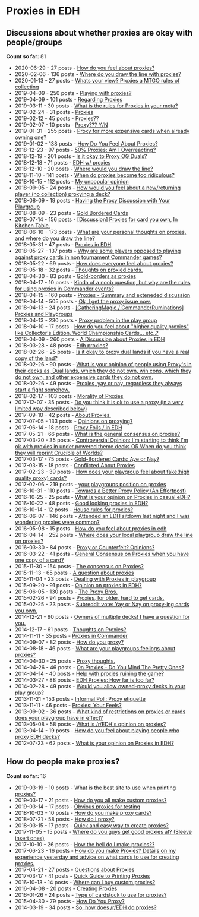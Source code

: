 # Proxies in EDH

## Discussions about whether proxies are okay with people/groups

**Count so far:** 81 

* 2020-06-29 - 27 posts - [How do you feel about proxies?](https://www.reddit.com/r/EDH/comments/hhxs4y/how_do_you_feel_about_proxies/)
* 2020-02-06 - 136 posts - [Where do you draw the line with proxies?](https://www.reddit.com/r/EDH/comments/ezwyaf/where_do_you_draw_the_line_with_proxies/)
* 2020-01-13 - 27 posts - [Whats your view? Proxies a MTGO rules of collecting](https://www.reddit.com/r/EDH/comments/eo5dye/whats_your_view_proxies_a_mtgo_rules_of_collecting/)
* 2019-04-09 - 250 posts - [Playing with proxies?](https://www.reddit.com/r/EDH/comments/bb3pmv/playing_with_proxies/)
* 2019-04-09 - 101 posts - [Regarding Proxies](https://www.reddit.com/r/EDH/comments/bb9pnh/regarding_proxies/)
* 2019-03-11 - 30 posts - [What is the rules for Proxies in your meta?](https://www.reddit.com/r/EDH/comments/azmn7z/what_is_the_rules_for_proxies_in_your_meta/)
* 2019-02-24 - 31 posts - [Proxies](https://www.reddit.com/r/EDH/comments/au6csl/proxies/)
* 2019-02-12 - 45 posts - [Proxies??](https://www.reddit.com/r/EDH/comments/apngd2/proxies/)
* 2019-02-07 - 10 posts - [Proxy??? Y/N](https://www.reddit.com/r/EDH/comments/ao0jwa/proxy_yn/)
* 2019-01-31 - 255 posts - [Proxy for more expensive cards when already owning one?](https://www.reddit.com/r/EDH/comments/alk9zk/proxy_for_more_expensive_cards_when_already/)
* 2019-01-02 - 138 posts - [How Do You Feel About Proxies?](https://www.reddit.com/r/EDH/comments/abtw1h/how_do_you_feel_about_proxies/)
* 2018-12-23 - 97 posts - [50% Proxies: Am I Overreacting?](https://www.reddit.com/r/EDH/comments/a8sr53/50_proxies_am_i_overreacting/)
* 2018-12-19 - 201 posts - [Is it okay to Proxy OG Duals?](https://www.reddit.com/r/EDH/comments/a7i894/is_it_okay_to_proxy_og_duals/)
* 2018-12-18 - 71 posts - [EDH w/ proxies](https://www.reddit.com/r/EDH/comments/a75kuf/edh_w_proxies/)
* 2018-12-10 - 20 posts - [Where would you draw the line?](https://www.reddit.com/r/EDH/comments/a4z1tt/where_would_you_draw_the_line/)
* 2018-11-10 - 141 posts - [When do proxies become too ridiculous?](https://www.reddit.com/r/EDH/comments/9vsyvl/when_do_proxies_become_too_ridiculous/)
* 2018-10-15 - 112 posts - [My unpopular opinion](https://www.reddit.com/r/EDH/comments/9oey3u/my_unpopular_opinion/)
* 2018-09-05 - 24 posts - [How would you feel about a new/returning player (no collection) proxying a deck?](https://www.reddit.com/r/EDH/comments/9d9u28/how_would_you_feel_about_a_newreturning_player_no/)
* 2018-08-09 - 19 posts - [Having the Proxy Discussion with Your Playgroup](https://www.reddit.com/r/EDH/comments/960kzs/having_the_proxy_discussion_with_your_playgroup/)
* 2018-08-09 - 23 posts - [Gold Bordered Cards](https://www.reddit.com/r/EDH/comments/95x7ok/gold_bordered_cards/)
* 2018-07-14 - 156 posts - [\[Discussion\] Proxies for card you own, In Kitchen Table.](https://www.reddit.com/r/EDH/comments/8yuo8h/discussion_proxies_for_card_you_own_in_kitchen/)
* 2018-06-10 - 173 posts - [What are your personal thoughts on proxies, and where do you draw the line?](https://www.reddit.com/r/EDH/comments/8q0wgv/what_are_your_personal_thoughts_on_proxies_and/)
* 2018-05-31 - 47 posts - [Proxies in EDH](https://www.reddit.com/r/EDH/comments/8ne5s8/proxies_in_edh/)
* 2018-05-27 - 137 posts - [Why are some players opposed to playing against proxy cards in non tournament Commander games?](https://www.reddit.com/r/EDH/comments/8ml89h/why_are_some_players_opposed_to_playing_against/)
* 2018-05-22 - 69 posts - [How does everyone feel about proxies?](https://www.reddit.com/r/EDH/comments/8ldj6n/how_does_everyone_feel_about_proxies/)
* 2018-05-18 - 32 posts - [Thoughts on proxied cards.](https://www.reddit.com/r/EDH/comments/8kfp6x/thoughts_on_proxied_cards/)
* 2018-04-30 - 83 posts - [Gold-borders as proxies](https://www.reddit.com/r/EDH/comments/8fxm5a/goldborders_as_proxies/)
* 2018-04-17 - 10 posts - [Kinda of a noob question, but why are the rules for using proxies in Commander events?](https://www.reddit.com/r/EDH/comments/8czu7e/kinda_of_a_noob_question_but_why_are_the_rules/)
* 2018-04-15 - 160 posts - [Proxies - Summary and exteneded discussion](https://www.reddit.com/r/EDH/comments/8cd78n/proxies_summary_and_exteneded_discussion/)
* 2018-04-14 - 505 posts - [Ok, I get the proxy issue now.](https://www.reddit.com/r/EDH/comments/8c5y3l/ok_i_get_the_proxy_issue_now/)
* 2018-04-13 - 24 posts - [\[GatheringMagic / CommanderRuminations\] Proxies and Playgroups](https://www.reddit.com/r/EDH/comments/8c0sdr/gatheringmagic_commanderruminations_proxies_and/)
* 2018-04-13 - 230 posts - [Proxy problem in the play group](https://www.reddit.com/r/EDH/comments/8bxzca/proxy_problem_in_the_play_group/)
* 2018-04-10 - 17 posts - [How do you feel about "higher quality proxies" like Collector's Edition, World Championship Cards... etc..?](https://www.reddit.com/r/EDH/comments/8bbl1q/how_do_you_feel_about_higher_quality_proxies_like/)
* 2018-04-09 - 260 posts - [A Discussion about Proxies in EDH](https://www.reddit.com/r/EDH/comments/8b2lu0/a_discussion_about_proxies_in_edh/)
* 2018-03-28 - 48 posts - [Edh proxies?](https://www.reddit.com/r/EDH/comments/87p35v/edh_proxies/)
* 2018-02-26 - 25 posts - [Is it okay to proxy dual lands if you have a real copy of the land?](https://www.reddit.com/r/EDH/comments/809umx/is_it_okay_to_proxy_dual_lands_if_you_have_a_real/)
* 2018-02-26 - 90 posts - [What is your opinion of people using Proxy's in their decks as, Dual lands, which they do not own, win cons, which they do not own, and other expensive cards they do not own.](https://www.reddit.com/r/EDH/comments/80eg0z/what_is_your_opinion_of_people_using_proxys_in/)
* 2018-02-26 - 49 posts - [Proxies, yay or nay, regardless they always start a fight somehow.](https://www.reddit.com/r/EDH/comments/80fh3v/proxies_yay_or_nay_regardless_they_always_start_a/)
* 2018-02-17 - 103 posts - [Morality of Proxies](https://www.reddit.com/r/EDH/comments/7y7bbc/morality_of_proxies/)
* 2017-12-07 - 35 posts - [Do you think it is ok to use a proxy (in a very limited way described below)](https://www.reddit.com/r/EDH/comments/7i9e98/do_you_think_it_is_ok_to_use_a_proxy_in_a_very/)
* 2017-09-10 - 42 posts - [About Proxies.](https://www.reddit.com/r/EDH/comments/6zb8ah/about_proxies/)
* 2017-07-05 - 133 posts - [Opinions on proxying?](https://www.reddit.com/r/EDH/comments/6le999/opinions_on_proxying/)
* 2017-06-14 - 18 posts - [Proxy Foils / in EDH](https://www.reddit.com/r/EDH/comments/6h4n9o/proxy_foils_in_edh/)
* 2017-05-21 - 66 posts - [What is the general consensus on proxies?](https://www.reddit.com/r/EDH/comments/6cf7nz/what_is_the_general_consensus_on_proxies/)
* 2017-03-20 - 35 posts - [Controversial Opinion: I'm starting to think I'm ok with proxies in under powered theme decks OR When do you think they will reprint Crucible of Worlds?](https://www.reddit.com/r/EDH/comments/60fwij/controversial_opinion_im_starting_to_think_im_ok/)
* 2017-03-17 - 75 posts - [Gold-Bordered Cards: Aye or Nay?](https://www.reddit.com/r/EDH/comments/5zwair/goldbordered_cards_aye_or_nay/)
* 2017-03-15 - 18 posts - [Conflicted About Proxies ](https://www.reddit.com/r/EDH/comments/5zktwn/conflicted_about_proxies/)
* 2017-02-23 - 39 posts - [How does your playgroup feel about fake(high quality proxy) cards?](https://www.reddit.com/r/EDH/comments/5vqjvs/how_does_your_playgroup_feel_about_fakehigh/)
* 2017-02-06 - 219 posts - [your playgroups position on proxies](https://www.reddit.com/r/EDH/comments/5sfq6g/your_playgroups_position_on_proxies/)
* 2016-10-31 - 110 posts - [Towards a Better Proxy Policy (An Effortpost)](https://www.reddit.com/r/EDH/comments/5aehrp/towards_a_better_proxy_policy_an_effortpost/)
* 2016-10-25 - 25 posts - [What is your opinion on Proxies in casual eDH?](https://www.reddit.com/r/EDH/comments/59bwrk/what_is_your_opinion_on_proxies_in_casual_edh/)
* 2016-10-22 - 48 posts - [Good looking proxies in EDH?](https://www.reddit.com/r/EDH/comments/58rx1j/good_looking_proxies_in_edh/)
* 2016-10-14 - 12 posts - [House rules for proxies?](https://www.reddit.com/r/EDH/comments/57e3u7/house_rules_for_proxies/)
* 2016-06-07 - 146 posts - [Attended an EDH sitdown last night and I was wondering proxies were common?](https://www.reddit.com/r/EDH/comments/4mzqwr/attended_an_edh_sitdown_last_night_and_i_was/)
* 2016-05-08 - 15 posts - [How do you feel about proxies in edh](https://www.reddit.com/r/EDH/comments/4ictzd/how_do_you_feel_about_proxies_in_edh/)
* 2016-04-14 - 252 posts - [Where does your local playgroup draw the line on proxies?](https://www.reddit.com/r/EDH/comments/4er3pm/where_does_your_local_playgroup_draw_the_line_on/)
* 2016-03-30 - 84 posts - [Proxy or Counterfeit? Opinions?](https://www.reddit.com/r/EDH/comments/4cn3vo/proxy_or_counterfeit_opinions/)
* 2016-03-22 - 41 posts - [General Consensus on Proxies when you have one copy of a card?](https://www.reddit.com/r/EDH/comments/4bgnqp/general_consensus_on_proxies_when_you_have_one/)
* 2015-11-30 - 154 posts - [The consensus on Proxies?](https://www.reddit.com/r/EDH/comments/3uv31e/the_consensus_on_proxies/)
* 2015-11-13 - 65 posts - [A question about proxies](https://www.reddit.com/r/EDH/comments/3sni3h/a_question_about_proxies/)
* 2015-11-04 - 23 posts - [Dealing with Proxies in playgroup](https://www.reddit.com/r/EDH/comments/3rjj41/dealing_with_proxies_in_playgroup/)
* 2015-09-20 - 91 posts - [Opinion on proxies in EDH?](https://www.reddit.com/r/EDH/comments/3lpuxy/opinion_on_proxies_in_edh/)
* 2015-06-05 - 130 posts - [The Proxy Bros.](https://www.reddit.com/r/EDH/comments/38mrsp/the_proxy_bros/)
* 2015-02-26 - 94 posts - [Proxies, for older, hard to get cards.](https://www.reddit.com/r/EDH/comments/2x9l99/proxies_for_older_hard_to_get_cards/)
* 2015-02-25 - 23 posts - [Subreddit vote: Yay or Nay on proxy-ing cards you own.](https://www.reddit.com/r/EDH/comments/2xa4j5/subreddit_vote_yay_or_nay_on_proxying_cards_you/)
* 2014-12-21 - 90 posts - [Owners of multiple decks! I have a question for you.](https://www.reddit.com/r/EDH/comments/2py5g1/owners_of_multiple_decks_i_have_a_question_for_you/)
* 2014-12-17 - 61 posts - [Thoughts on Proxies?](https://www.reddit.com/r/EDH/comments/2pkwak/thoughts_on_proxies/)
* 2014-11-11 - 35 posts - [Proxies in Commander ](https://www.reddit.com/r/EDH/comments/2m0j6j/proxies_in_commander/)
* 2014-09-07 - 82 posts - [How do you proxy?](https://www.reddit.com/r/EDH/comments/2fq1d1/how_do_you_proxy/)
* 2014-08-18 - 46 posts - [What are your playgroups feelings about proxies? ](https://www.reddit.com/r/EDH/comments/2dx11c/what_are_your_playgroups_feelings_about_proxies/)
* 2014-04-30 - 25 posts - [Proxy thoughts.](https://www.reddit.com/r/EDH/comments/24eeqd/proxy_thoughts/)
* 2014-04-26 - 46 posts - [On Proxies - Do You Mind The Pretty Ones?](https://www.reddit.com/r/EDH/comments/2406ga/on_proxies_do_you_mind_the_pretty_ones/)
* 2014-04-14 - 40 posts - [Help with proxies ruining the game?](https://www.reddit.com/r/EDH/comments/22z47n/help_with_proxies_ruining_the_game/)
* 2014-03-27 - 88 posts - [EDH Proxies: How far is too far?](https://www.reddit.com/r/EDH/comments/21h3ys/edh_proxies_how_far_is_too_far/)
* 2014-02-28 - 49 posts - [Would you allow owned-proxy decks in your play group?](https://www.reddit.com/r/EDH/comments/1z4wzz/would_you_allow_ownedproxy_decks_in_your_play/)
* 2013-11-21 - 153 posts - [Informal Poll: Proxy etiquette](https://www.reddit.com/r/EDH/comments/1r57un/informal_poll_proxy_etiquette/)
* 2013-11-11 - 46 posts - [Proxies: Your Feels?](https://www.reddit.com/r/EDH/comments/1k5o5p/proxies_your_feels/)
* 2013-09-02 - 36 posts - [What kind of restrictions on proxies or cards does your playgroup have in effect?](https://www.reddit.com/r/EDH/comments/1llinc/what_kind_of_restrictions_on_proxies_or_cards/)
* 2013-05-08 - 58 posts - [What is /r/EDH's opinion on proxies?](https://www.reddit.com/r/EDH/comments/1dy8jo/what_is_redhs_opinion_on_proxies/)
* 2013-04-14 - 19 posts - [How do you feel about playing people who proxy EDH decks?](https://www.reddit.com/r/EDH/comments/1cck4z/how_do_you_feel_about_playing_people_who_proxy/)
* 2012-07-23 - 62 posts - [What is your opinion on Proxies in EDH?](https://www.reddit.com/r/EDH/comments/x1bs8/what_is_your_opinion_on_proxies_in_edh/)

## How do people make proxies?

**Count so far:** 16

* 2019-03-19 - 10 posts - [What is the best site to use when printing proxies?](https://www.reddit.com/r/EDH/comments/b31zbs/what_is_the_best_site_to_use_when_printing_proxies/)
* 2019-03-17 - 21 posts - [How do you all make custom proxies?](https://www.reddit.com/r/EDH/comments/b2a20g/how_do_you_all_make_custom_proxies/)
* 2019-03-14 - 17 posts - [Obvious proxies for testing](https://www.reddit.com/r/EDH/comments/b0xlyf/obvious_proxies_for_testing/)
* 2018-10-03 - 10 posts - [How do you make proxy cards?](https://www.reddit.com/r/EDH/comments/9l4dx2/how_do_you_make_proxy_cards/)
* 2018-07-21 - 58 posts - [How do I proxy?](https://www.reddit.com/r/EDH/comments/90luxi/how_do_i_proxy/)
* 2018-03-15 - 17 posts - [Quick and easy way to create proxies?](https://www.reddit.com/r/EDH/comments/84n6ev/quick_and_easy_way_to_create_proxies/)
* 2017-11-05 - 15 posts - [Where do you guys get good proxies at? (Sleeve insert ones)](https://www.reddit.com/r/EDH/comments/7av2si/where_do_you_guys_get_good_proxies_at_sleeve/)
* 2017-10-10 - 26 posts - [How the hell do I make proxies??](https://www.reddit.com/r/EDH/comments/75h19g/how_the_hell_do_i_make_proxies/)
* 2017-06-23 - 16 posts - [How do you make Proxies? Details on my experience yesterday and advice on what cards to use for creating proxies.](https://www.reddit.com/r/EDH/comments/6j2hyw/how_do_you_make_proxies_details_on_my_experience/)
* 2017-04-21 - 27 posts - [Questions about Proxies](https://www.reddit.com/r/EDH/comments/66olfv/questions_about_proxies/)
* 2017-03-17 - 41 posts - [Quick Guide to Printing Proxies](https://www.reddit.com/r/EDH/comments/5zyu6w/quick_guide_to_printing_proxies/)
* 2016-10-13 - 14 posts - [Where can I buy custom proxies?](https://www.reddit.com/r/EDH/comments/57c2v8/where_can_i_buy_custom_proxies/)
* 2016-04-08 - 20 posts - [Creating Proxies](https://www.reddit.com/r/EDH/comments/4dww15/creating_proxies/)
* 2016-01-26 - 24 posts - [Type of cardstock to use for proxies?](https://www.reddit.com/r/EDH/comments/42s232/type_of_cardstock_to_use_for_proxies/)
* 2015-04-30 - 79 posts - [How Do You Proxy?](https://www.reddit.com/r/EDH/comments/34fcx5/how_do_you_proxy/)
* 2014-03-19 - 34 posts - [So, how does /r/EDH do proxies?](https://www.reddit.com/r/EDH/comments/20t0h5/so_how_does_redh_do_proxies/)



















